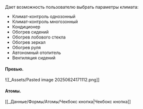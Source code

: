 Дает возможность пользователю выбрать параметры климата:
- Климат-контроль однозонный
- Климат-контроль многозонный
- Кондиционер
- Обогрев сидений
- Обогрев лобового стекла
- Обогрев зеркал
- Обогрев руля
- Автономный отопитель
- Вентиляция сидений
#### Превью.
![[_Assets/Pasted image 20250624171112.png]]

#### Атомы.
[[_Данные/Формы/Атомы/Чекбокс кнопка|Чекбокс кнопка]]
